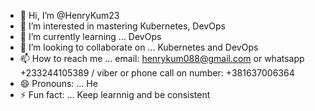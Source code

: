 - 👋 Hi, I’m @HenryKum23
- 👀 I’m interested in mastering Kubernetes, DevOps
- 🌱 I’m currently learning ... DevOps
- 💞️ I’m looking to collaborate on ... Kubernetes and DevOps
- 📫 How to reach me ... email: henrykum088@gmail.com or whatsapp +233244105389 / viber or phone call on number: +381637006364
- 😄 Pronouns: ... He
- ⚡ Fun fact: ... Keep learnnig and be consistent

<!---
HenryKum23/HenryKum23 is a ✨ special ✨ repository because its `README.md` (this file) appears on your GitHub profile.
You can click the Preview link to take a look at your changes.
--->
